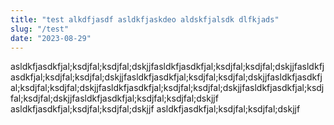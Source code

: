 ```yaml
---
title: "test alkdfjasdf asldkfjaskdeo aldskfjalsdk dlfkjads"
slug: "/test"
date: "2023-08-29"
---
```


asldkfjasdkfjal;ksdjfal;ksdjfal;dskjjfasldkfjasdkfjal;ksdjfal;ksdjfal;dskjjfasldkfjasdkfjal;ksdjfal;ksdjfal;dskjjfasldkfjasdkfjal;ksdjfal;ksdjfal;dskjjfasldkfjasdkfjal;ksdjfal;ksdjfal;dskjjfasldkfjasdkfjal;ksdjfal;ksdjfal;dskjjfasldkfjasdkfjal;ksdjfal;ksdjfal;dskjjfasldkfjasdkfjal;ksdjfal;ksdjfal;dskjjf
asldkfjasdkfjal;ksdjfal;ksdjfal;dskjjf
asldkfjasdkfjal;ksdjfal;ksdjfal;dskjjf








